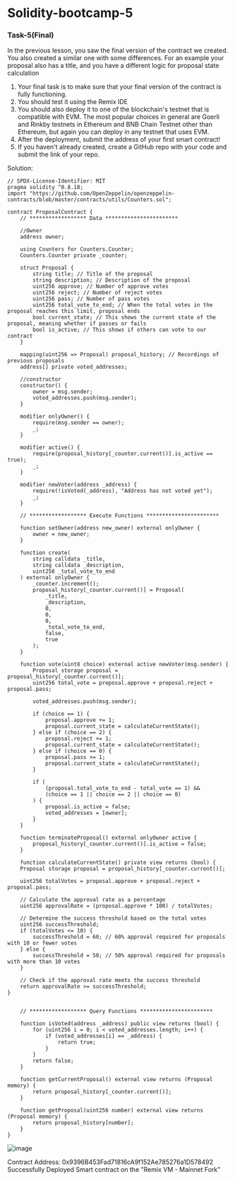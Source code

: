 # Solidity-bootcamp-5

### Task-5(Final)

In the previous lesson, you saw the final version of the contract we created. You also created a similar one with some differences. For an example your proposal also has a title, and you have a different logic for proposal state calculation

1. Your final task is to make sure that your final version of the contract is fully functioning. 
2. You should test it using the Remix IDE 
3. You should also deploy it to one of the blockchain's testnet that is compatible with EVM. The most popular choices in general are Goerli and Rinkby testnets in Ethereum and BNB Chain Testnet other than Ethereum, but again you can deploy in any testnet that uses EVM. 
4. After the deployment, submit the address of your first smart contract! 
5. If you haven't already created, create a GitHub repo with your code and submit the link of your repo.

Solution:

```sol
// SPDX-License-Identifier: MIT
pragma solidity ^0.8.18;
import "https://github.com/OpenZeppelin/openzeppelin-contracts/blob/master/contracts/utils/Counters.sol";

contract ProposalContract {
    // ****************** Data ***********************

    //Owner
    address owner;

    using Counters for Counters.Counter;
    Counters.Counter private _counter;

    struct Proposal {
        string title; // Title of the proposal
        string description; // Description of the proposal
        uint256 approve; // Number of approve votes
        uint256 reject; // Number of reject votes
        uint256 pass; // Number of pass votes
        uint256 total_vote_to_end; // When the total votes in the proposal reaches this limit, proposal ends
        bool current_state; // This shows the current state of the proposal, meaning whether if passes or fails
        bool is_active; // This shows if others can vote to our contract
    }

    mapping(uint256 => Proposal) proposal_history; // Recordings of previous proposals
    address[] private voted_addresses;

    //constructor
    constructor() {
        owner = msg.sender;
        voted_addresses.push(msg.sender);
    }

    modifier onlyOwner() {
        require(msg.sender == owner);
        _;
    }

    modifier active() {
        require(proposal_history[_counter.current()].is_active == true);
        _;
    }

    modifier newVoter(address _address) {
        require(!isVoted(_address), "Address has not voted yet");
        _;
    }

    // ****************** Execute Functions ***********************

    function setOwner(address new_owner) external onlyOwner {
        owner = new_owner;
    }

    function create(
        string calldata _title,
        string calldata _description,
        uint256 _total_vote_to_end
    ) external onlyOwner {
        _counter.increment();
        proposal_history[_counter.current()] = Proposal(
            _title,
            _description,
            0,
            0,
            0,
            _total_vote_to_end,
            false,
            true
        );
    }

    function vote(uint8 choice) external active newVoter(msg.sender) {
        Proposal storage proposal = proposal_history[_counter.current()];
        uint256 total_vote = proposal.approve + proposal.reject + proposal.pass;

        voted_addresses.push(msg.sender);

        if (choice == 1) {
            proposal.approve += 1;
            proposal.current_state = calculateCurrentState();
        } else if (choice == 2) {
            proposal.reject += 1;
            proposal.current_state = calculateCurrentState();
        } else if (choice == 0) {
            proposal.pass += 1;
            proposal.current_state = calculateCurrentState();
        }

        if (
            (proposal.total_vote_to_end - total_vote == 1) &&
            (choice == 1 || choice == 2 || choice == 0)
        ) {
            proposal.is_active = false;
            voted_addresses = [owner];
        }
    }

    function terminateProposal() external onlyOwner active {
        proposal_history[_counter.current()].is_active = false;
    }

    function calculateCurrentState() private view returns (bool) {
    Proposal storage proposal = proposal_history[_counter.current()];

    uint256 totalVotes = proposal.approve + proposal.reject + proposal.pass;

    // Calculate the approval rate as a percentage
    uint256 approvalRate = (proposal.approve * 100) / totalVotes;

    // Determine the success threshold based on the total votes
    uint256 successThreshold;
    if (totalVotes <= 10) {
        successThreshold = 60; // 60% approval required for proposals with 10 or fewer votes
    } else {
        successThreshold = 50; // 50% approval required for proposals with more than 10 votes
    }

    // Check if the approval rate meets the success threshold
    return approvalRate >= successThreshold;
}


    // ****************** Query Functions ***********************

    function isVoted(address _address) public view returns (bool) {
        for (uint256 i = 0; i < voted_addresses.length; i++) {
            if (voted_addresses[i] == _address) {
                return true;
            }
        }
        return false;
    }

    function getCurrentProposal() external view returns (Proposal memory) {
        return proposal_history[_counter.current()];
    }

    function getProposal(uint256 number) external view returns (Proposal memory) {
        return proposal_history[number];
    }
}

```

![image](https://github.com/Arya-0902/Solidity-bootcamp-5/assets/99527147/8d26b85c-11e7-4eac-9b8b-fa328b711c09)

Contract Address: 0x9396B453Fad71816cA9f152Ae785276a1D578492
Successfully Deployed Smart contract on the "Remix VM - Mainnet Fork"
